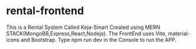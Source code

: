 # rental-frontend
This is a Rental System Called Keja-Smart
Created using MERN STACK(MongoBB,Express,React,Nodejs).
The FrontEnd uses Vite, material-icons and Bootstrap.
Type npm run dev in the Console to run the APP.
